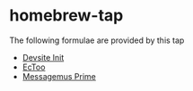 # homebrew-tap


The following formulae are provided by this tap

- [Devsite Init](https://github.com/peledies/devsite-init)
- [EcToo](https://github.com/peledies/ectoo)
- [Messagemus Prime](https://github.com/peledies/messagemus-prime)